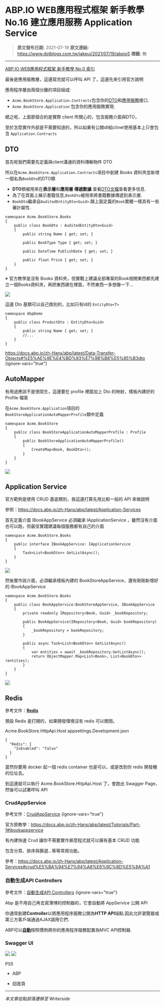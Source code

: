 # ABP.IO WEB應用程式框架 新手教學 No.16 建立應用服務 Application Service

> **原文發布日期:** 2021-07-19
> **原文連結:** https://www.dotblogs.com.tw/jakeuj/2021/07/19/abpio5
> **標籤:** 無

---

[ABP.IO WEB應用程式框架 新手教學 No.0 索引](https://dotblogs.com.tw/jakeuj/2021/07/15/abpio0)

最後是應用服務層，這邊寫完就可以呼叫 API 了，這邊先來引用官方說明

應用程序層由兩個分離的項目組成:

* `Acme.BookStore.Application.Contracts`包含你的[DTO](https://docs.abp.io/zh-Hans/abp/latest/Data-Transfer-Objects)和[應用服務](https://docs.abp.io/zh-Hans/abp/latest/Application-Services)接口.
* `Acme.BookStore.Application` 包含你的應用服務實現.

總之呢，上面那個合約是實際 client 所關心的，包含服務介面與DTO，

至於怎麼實作外部是不需要知道的，所以如果有公開dll給clinet使用基本上只會包含 `Application.Contracts`

## DTO

首先呢我們需要先定義與client溝通的資料傳輸物件 DTO

所以在`Acme.BookStore.Application.Contracts`項目中創建 Books 資料夾並新增一個名為`BookDto`的DTO類

* **DTO**類被用來在**表示層**和**應用層** **傳遞數據**.查看[DTO文檔](https://docs.abp.io/zh-Hans/abp/latest/Data-Transfer-Objects)查看更多信息.
* 為了在頁面上展示書籍信息,`BookDto`被用來將書籍數據傳遞到表示層.
* `BookDto`繼承自`AuditedEntityDto<Guid>`.跟上面定義的`Book`實體一樣具有一些審計屬性.

```
namespace Acme.BookStore.Books
{
    public class BookDto : AuditedEntityDto<Guid>
    {
        public string Name { get; set; }

        public BookType Type { get; set; }

        public DateTime PublishDate { get; set; }

        public float Price { get; set; }
    }
}
```

※ 官方教學是沒有 Books 資料夾，但實戰上建議全部專案的Book相關東西都先建立一個Books資料夾，再把東西建在裡面，不然東西一多想像一下…

![](https://dotblogsfile.blob.core.windows.net/user/御星幻/bff36275-1beb-423a-9664-b96e21b3c91c/1626684853.png)

這邊 Dto 基類可以自己換別的，比如只有Id的 `EntityDto<T>`

```
namespace AbpDemo
{
    public class ProductDto : EntityDto<Guid>
    {
        public string Name { get; set; }
        //...
    }
}
```

<https://docs.abp.io/zh-Hans/abp/latest/Data-Transfer-Objects#%E5%AE%9E%E4%BD%93%E7%9B%B8%E5%85%B3dto>
{ignore-vars="true"}

## AutoMapper

有用過應該不是很陌生，這邊要在 profile 裡面加上 Dto 的映射，樣板內建好的 Profile 檔案

在`Acme.BookStore.Application`項目的`BookStoreApplicationAutoMapperProfile`類中定義

```
namespace Acme.BookStore
{
    public class BookStoreApplicationAutoMapperProfile : Profile
    {
        public BookStoreApplicationAutoMapperProfile()
        {
            CreateMap<Book, BookDto>();
        }
    }
}
```

![](https://dotblogsfile.blob.core.windows.net/user/御星幻/bff36275-1beb-423a-9664-b96e21b3c91c/1626685149.png)

## Application Service

官方範例是使用 CRUD 基底類別，我這邊打算先用比較一般的 API 來做說明

參照：<https://docs.abp.io/zh-Hans/abp/latest/Application-Services>

首先定義介面 IBookAppService 必須繼承 IApplicationService ，雖然沒有介面也可以跑，但最佳實踐建議每個服務都有自己的介面

```
namespace Acme.BookStore.Books
{
    public interface IBookAppService: IApplicationService
    {
        Task<List<BookDto>> GetListAsync();
    }
}
```

![](https://dotblogsfile.blob.core.windows.net/user/御星幻/bff36275-1beb-423a-9664-b96e21b3c91c/1626686760.png)

然後實作該介面，必須繼承樣板內建的 BookStoreAppService，還有剛剛新增好的 IBookAppService

```
namespace Acme.BookStore.Books
{
    public class BookAppService:BookStoreAppService, IBookAppService
    {
        private readonly IRepository<Book, Guid> _bookRepository;

        public BookAppService(IRepository<Book, Guid> bookRepository)
        {
            _bookRepository = bookRepository;
        }

        public async Task<List<BookDto>> GetListAsync()
        {
            var entities = await _bookRepository.GetListAsync();
            return ObjectMapper.Map<List<Book>, List<BookDto>>(entities);
        }
    }
}
```

![](https://dotblogsfile.blob.core.windows.net/user/御星幻/bff36275-1beb-423a-9664-b96e21b3c91c/1626686900.png)

## **Redis**

參考文件：[**Redis**](https://docs.abp.io/en/abp/latest/Redis-Cache)

預設 Redis 是打開的，如果開發環境沒有 redis 可以關閉。

Acme.BookStore.HttpApi.Host appsettings.Development.json

```
{
  "Redis": {
    "IsEnabled": "false"
  }
}
```

當然你要用 docker 起一個 redis container 也是可以，或是改到你 redis 開發機的位址去。

到這邊就可以執行 Acme.BookStore.HttpApi.Host 了，會跑出 Swagger Page，然後可以試著呼叫 API

### CrudAppService

參考文件：[CrudAppService](https://docs.abp.io/zh-Hans/abp/latest/Application-Services#crud%E5%BA%94%E7%94%A8%E6%9C%8D%E5%8A%A1)
{ignore-vars="true"}

官方原教學：https://docs.abp.io/zh-Hans/abp/latest/Tutorials/Part-1#ibookappservice

有內建快速 Crud 讓你不需要實作甚麼程式就可以擁有基本 CRUD 功能

包含分頁、排序與篩選…等等常用功能。

參考：https://docs.abp.io/zh-Hans/abp/latest/Application-Services#crud%E5%BA%94%E7%94%A8%E6%9C%8D%E5%8A%A1

### 自動生成API Controllers

參考文件：[自動生成API Controllers](https://docs.abp.io/zh-Hans/abp/latest/Tutorials/Part-1#%E8%87%AA%E5%8A%A8%E7%94%9F%E6%88%90api-controllers)
{ignore-vars="true"}

Abp 是不用自己再去寫薄博的控制器的，它會自動將 AppService 公開 API

你通常創建**Controller**以將應用程序服務公開為**HTTP API**端點.因此允許瀏覽器或第三方客戶端通過AJAX調用它們.

ABP可以[**自動**](https://docs.abp.io/zh-Hans/abp/latest/API/Auto-API-Controllers)按照慣例將你的應用程序服務配置為MVC API控制器.

### Swagger UI

![](https://dotblogsfile.blob.core.windows.net/user/御星幻/bff36275-1beb-423a-9664-b96e21b3c91c/1626690589.png)
![](https://card.psnprofiles.com/1/jakeuj.png)

PS5

* ABP

* 回首頁

---

*本文章從點部落遷移至 Writerside*

